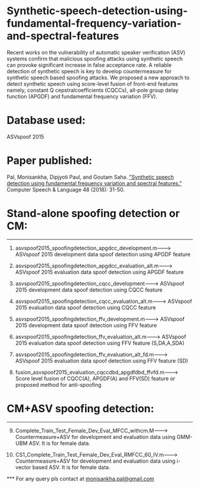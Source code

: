 # Synthetic-speech-detection-using-fundamental-frequency-variation-and-spectral-features
Recent works on the vulnerability of automatic speaker verification (ASV) systems confirm that malicious spoofing attacks using synthetic speech can provoke 
significant increase in false acceptance rate. A reliable detection of synthetic speech is key to develop countermeasure for synthetic speech based spoofing 
attacks. We proposed a new approach to detect synthetic speech using score-level fusion of front-end features namely, constant Q cepstralcoefficients (CQCCs), all-pole group delay function (APGDF) and fundamental frequency variation (FFV). 

# Database used: 

ASVspoof 2015

# Paper published: 

Pal, Monisankha, Dipjyoti Paul, and Goutam Saha. ["Synthetic speech detection using fundamental frequency variation and spectral features."](https://reader.elsevier.com/reader/sd/pii/S0885230817301663?token=4E348F39D718A75B7CE1F21DA9E2BB7C2F5BA1E9EA6DB0B32136C319CB4B2C550168982921A15DC43331FDB9F2D2D7CE) 
Computer Speech & Language 48 (2018): 31-50.

# Stand-alone spoofing detection or CM:
-------------------------------------

1. asvspoof2015_spoofingdetection_apgdcc_development.m---> ASVspoof 2015 development data spoof detection using APGDF feature

2. asvspoof2015_spoofingdetection_apgdcc_evaluation_alt.m---> ASVspoof 2015 evaluation data spoof detection using APGDF feature

3. asvspoof2015_spoofingdetection_cqcc_development---> ASVspoof 2015 development data spoof detection using CQCC feature

4. asvspoof2015_spoofingdetection_cqcc_evaluation_alt.m---> ASVspoof 2015 evaluation data spoof detection using CQCC feature

5. asvspoof2015_spoofingdetection_ffv_development.m---> ASVspoof 2015 development data spoof detection using FFV feature

6. asvspoof2015_spoofingdetection_ffv_evaluation_alt.m---> ASVspoof 2015 evaluation data spoof detection using FFV feature (S,DA,A,SDA)

7. asvspoof2015_spoofingdetection_ffv_evaluation_alt_fd.m---> ASVspoof 2015 evaluation data spoof detection using FFV feature (SD)

8. fusion_asvspoof2015_evaluation_cqccdbd_apgdfdbd_ffvfd.m---> Score level fusion of CQCC(A), APGDF(A) and FFV(SD) feature or proposed method for anti-spoofing

# CM+ASV spoofing detection:
---------------------------

9. Complete_Train_Test_Female_Dev_Eval_MFCC_withcm.M---> Countermeasure+ASV for development and evaluation data using GMM-UBM ASV. It is for female data.

10. CS1_Complete_Train_Test_Female_Dev_Eval_RMFCC_60_IV.m---> Countermeasure+ASV for development and evaluation data using i-vector based ASV. 
It is for female data.

*** For any query pls contact at monisankha.pal@gmail.com

